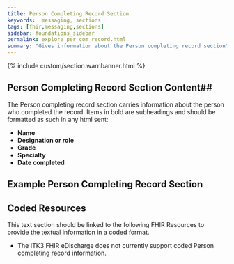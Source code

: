 ```yaml
---
title: Person Completing Record Section
keywords:  messaging, sections
tags: [fhir,messaging,sections]
sidebar: foundations_sidebar
permalink: explore_per_com_record.html
summary: "Gives information about the Person completing record section"
---
```


{% include custom/section.warnbanner.html %}

## Person Completing Record Section Content##
The Person completing record section carries information about the person who completed the record. Items in bold are subheadings and should be formatted as such in any html sent:

- **Name** 
- **Designation or role**
- **Grade**
- **Specialty**
- **Date completed**


## Example Person Completing Record Section ##

<script src="https://gist.github.com/unicorn150161/e9688bc6cffeb7d13faf97e5c69a9284.js"></script>

## Coded Resources ##

This text section should be linked to the following FHIR Resources to provide the textual information in a coded format.

- The ITK3 FHIR eDischarge does not currently support coded Person completing record information.






